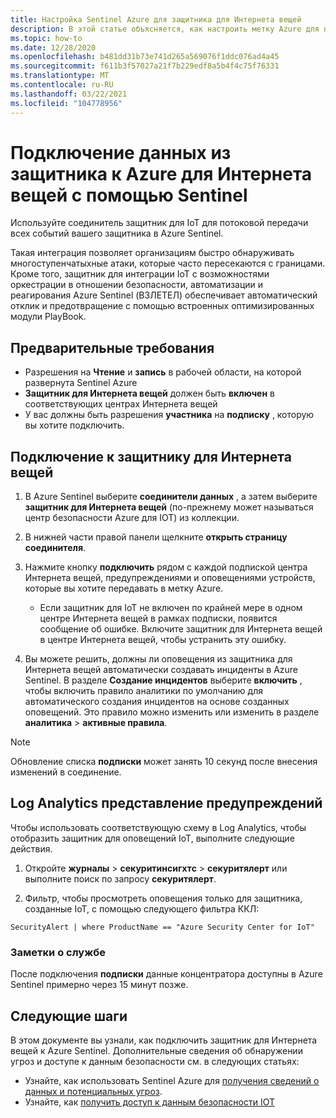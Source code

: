 ```yaml
---
title: Настройка Sentinel Azure для защитника для Интернета вещей
description: В этой статье объясняется, как настроить метку Azure для получения данных из вашего защитника для решения IoT.
ms.topic: how-to
ms.date: 12/28/2020
ms.openlocfilehash: b481dd31b73e741d265a569076f1ddc076ad4a45
ms.sourcegitcommit: f611b3f57027a21f7b229edf8a5b4f4c75f76331
ms.translationtype: MT
ms.contentlocale: ru-RU
ms.lasthandoff: 03/22/2021
ms.locfileid: "104778956"
---
```

# <a name="connect-your-data-from-defender-for-iot-to-azure-sentinel"></a>Подключение данных из защитника к Azure для Интернета вещей с помощью Sentinel 

Используйте соединитель защитник для IoT для потоковой передачи всех событий вашего защитника в Azure Sentinel. 

Такая интеграция позволяет организациям быстро обнаруживать многоступенчатыхные атаки, которые часто пересекаются с границами. Кроме того, защитник для интеграции IoT с возможностями оркестрации в отношении безопасности, автоматизации и реагирования Azure Sentinel (ВЗЛЕТЕЛ) обеспечивает автоматический отклик и предотвращение с помощью встроенных оптимизированных модули PlayBook. 

## <a name="prerequisites"></a>Предварительные требования

- Разрешения на **Чтение** и **запись** в рабочей области, на которой развернута Sentinel Azure
- **Защитник для Интернета вещей** должен быть **включен** в соответствующих центрах Интернета вещей
- У вас должны быть разрешения **участника** на **подписку** , которую вы хотите подключить.

## <a name="connect-to-defender-for-iot"></a>Подключение к защитнику для Интернета вещей

1. В Azure Sentinel выберите **соединители данных** , а затем выберите **защитник для Интернета вещей** (по-прежнему может называться центр безопасности Azure для IOT) из коллекции.

1. В нижней части правой панели щелкните **открыть страницу соединителя**.

1. Нажмите кнопку **подключить** рядом с каждой подпиской центра Интернета вещей, предупреждениями и оповещениями устройств, которые вы хотите передавать в метку Azure.
    - Если защитник для IoT не включен по крайней мере в одном центре Интернета вещей в рамках подписки, появится сообщение об ошибке. Включите защитник для Интернета вещей в центре Интернета вещей, чтобы устранить эту ошибку.

1. Вы можете решить, должны ли оповещения из защитника для Интернета вещей автоматически создавать инциденты в Azure Sentinel. В разделе **Создание инцидентов** выберите **включить** , чтобы включить правило аналитики по умолчанию для автоматического создания инцидентов на основе созданных оповещений. Это правило можно изменить или изменить в разделе **аналитика**  >  **активные правила**.

> [!NOTE]
> Обновление списка **подписки** может занять 10 секунд после внесения изменений в соединение. 

## <a name="log-analytics-alert-view"></a>Log Analytics представление предупреждений

Чтобы использовать соответствующую схему в Log Analytics, чтобы отобразить защитник для оповещений IoT, выполните следующие действия.

1. Откройте **журналы**  >  **секуритинсигхтс**  >  **секуритялерт** или выполните поиск по запросу **секуритялерт**.

1. Фильтр, чтобы просмотреть оповещения только для защитника, созданные IoT, с помощью следующего фильтра ККЛ:

```kusto
SecurityAlert | where ProductName == "Azure Security Center for IoT"
```

### <a name="service-notes"></a>Заметки о службе

После подключения **подписки** данные концентратора доступны в Azure Sentinel примерно через 15 минут позже.

## <a name="next-steps"></a>Следующие шаги

В этом документе вы узнали, как подключить защитник для Интернета вещей к Azure Sentinel. Дополнительные сведения об обнаружении угроз и доступе к данным безопасности см. в следующих статьях:

- Узнайте, как использовать Sentinel Azure для [получения сведений о данных и потенциальных угроз](../sentinel/quickstart-get-visibility.md).
- Узнайте, как [получить доступ к данным безопасности IOT](how-to-security-data-access.md)